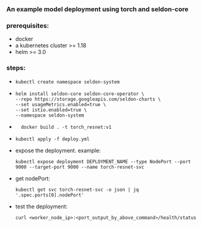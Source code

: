 ### An example model deployment using torch and seldon-core

### prerequisites:
- docker
- a kubernetes cluster >= 1.18
- helm >= 3.0
### steps:
-   ```shell
    kubectl create namespace seldon-system
    ```
-   ```shell
    helm install seldon-core seldon-core-operator \
    --repo https://storage.googleapis.com/seldon-charts \
    --set usageMetrics.enabled=true \
    --set istio.enabled=true \
    --namespace seldon-system
    ```
- ```shell
    docker build . -t torch_resnet:v1
    ```
- ```shell 
  kubectl apply -f deploy.yml
  ```
- expose the deployment. example: 
    ```shell
    kubectl expose deployment DEPLOYMENT_NAME --type NodePort --port 9000 --target-port 9000 --name torch-resnet-svc
    ```
- get nodePort:
    ```shell
    kubectl get svc torch-resnet-svc -o json | jq '.spec.ports[0].nodePort'
    ```
- test the deployment:
    ```shell
    curl <worker_node_ip>:<port_output_by_above_command>/health/status
    ```